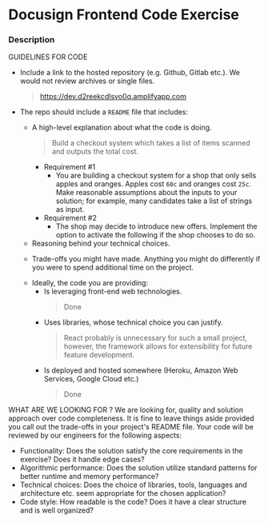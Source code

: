 # Docusign Frontend Code Exercise

### Description
GUIDELINES FOR CODE
- Include a link to the hosted repository (e.g. Github, Gitlab etc.). We would not review archives or single files.
  > https://dev.d2reekcdlsvo0q.amplifyapp.com

- The repo should include a `README` file that includes:
  - A high-level explanation about what the code is doing.
    > Build a checkout system which takes a list of items scanned and outputs the total cost.
    - Requirement #1 
      - You are building a checkout system for a shop that only sells apples and oranges. Apples cost `60c` and oranges cost `25c`. Make reasonable assumptions about the inputs to your solution; for example, many candidates take a list of strings as input.
    - Requirement #2
      - The shop may decide to introduce new offers. Implement the option to activate the following if the shop chooses to do so.
  - Reasoning behind your technical choices.
    >
  - Trade-offs you might have made. Anything you might do differently if you were to spend additional time on the project.
    > 
  - Ideally, the code you are providing:
    - Is leveraging front-end web technologies.
      > Done
    - Uses libraries, whose technical choice you can justify.
      > React probably is unnecessary for such a small project, however, the framework allows for extensibility for future feature development.
    - Is deployed and hosted somewhere (Heroku, Amazon Web Services, Google Cloud etc.)
      > Done

WHAT ARE WE LOOKING FOR ?
We are looking for, quality and solution approach over code completeness. 
It is fine to leave things aside provided you call out the trade-offs in your
project's README file. Your code will be reviewed by our engineers for the following aspects:
- Functionality: Does the solution satisfy the core requirements in the exercise? Does it handle edge cases?
- Algorithmic performance: Does the solution utilize standard patterns for better runtime and memory performance?
- Technical choices: Does the choice of libraries, tools, languages and architecture etc. seem appropriate for the chosen application?
- Code style: How readable is the code? Does it have a clear structure and is well organized?
